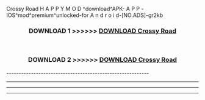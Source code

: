  Crossy Road  H A P P Y M O D ^download^APK- A P P -IOS^mod^premium^unlocked-for A n d r o i d-[NO.ADS]-gr2kb



<div align="center">

<h3>DOWNLOAD 1 >>>>>> <a href="https://en-mod.web.app/?en= Crossy Road ">DOWNLOAD Crossy Road  </a></h3><br>

<h3>DOWNLOAD 2 >>>>>> <a href="https://en-mod.web.app/?en= Crossy Road ">DOWNLOAD Crossy Road  </a></h3>

</div>
----------------------------------------------------------

----------------------------------------------------------

----------------------------------------------------------

----------------------------------------------------------



